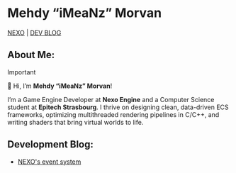 # Mehdy “iMeaNz” Morvan

[NEXO](https://nexo.strayder.io/) | [DEV BLOG](https://nexo.strayder.io/blog)

## About Me:

> [!IMPORTANT]
> 👋 Hi, I’m **Mehdy “iMeaNz” Morvan**!
> 
> I’m a Game Engine Developer at **Nexo Engine** and a Computer Science student at **Epitech Strasbourg**. I thrive on designing clean, data-driven ECS frameworks, optimizing multithreaded rendering pipelines in C/C++, and writing shaders that bring virtual worlds to life.

## Development Blog:
- [NEXO's event system](https://nexo.strayder.io/blog/a28e201f-3c49-41a4-b27d-f79bb4d8a96d)
